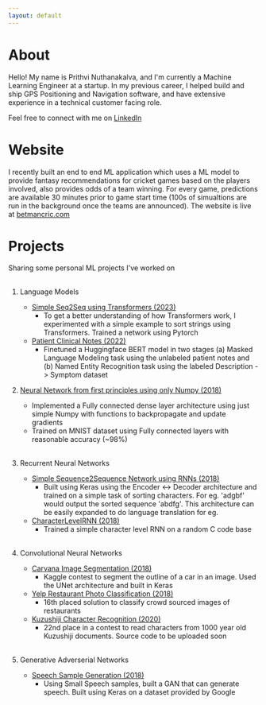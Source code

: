 ```yaml
---
layout: default
---
```


# About

Hello! My name is Prithvi Nuthanakalva, and I'm currently a Machine Learning Engineer at a startup. In my previous career, I helped build and ship GPS Positioning and Navigation software, and have extensive experience in a technical customer facing role. 

Feel free to connect with me on [LinkedIn](https://www.linkedin.com/in/pnuthanakalva/)

# Website

I recently built an end to end ML application which uses a ML model to provide fantasy recommendations for cricket games based on the players involved, also provides odds of a team winning. For every game, predictions are available 30 minutes prior to game start time (100s of simualtions are run in the background once the teams are announced). The website is live at [betmancric.com](https://betmancric.com)


# Projects

Sharing some personal ML projects I've worked on <br /> <br />
1. Language Models <br />
      - [Simple Seq2Seq using Transformers (2023)](https://github.com/prith189/DeepLearning/blob/master/TransformerSeq2Seq/TransformerSorting.ipynb) <br />
        - To get a better understanding of how Transformers work, I experimented with a simple example to sort strings using Transformers. Trained a network using Pytorch
      - [Patient Clinical Notes (2022)](https://github.com/prith189/DeepLearning/blob/master/Clinical_PatientNotes_NBME/NBME.ipynb) <br />
        - Finetuned a Huggingface BERT model in two stages (a) Masked Language Modeling task using the unlabeled patient notes and (b) Named Entity Recognition task using the labeled Description -> Symptom dataset

2. [Neural Network from first principles using only Numpy (2018)](https://github.com/prith189/DeepLearningShowcase/tree/master/FirstPrinciples) <br />
      - Implemented a Fully connected dense layer architecture using just simple Numpy with functions to backpropagate and update gradients <br />
      - Trained on MNIST dataset using Fully connected layers with reasonable accuracy (~98%) <br /> <br />
3. Recurrent Neural Networks <br />
      - [Simple Sequence2Sequence Network using RNNs (2018)](https://github.com/prith189/DeepLearning/tree/master/Seq2Seq) 
         - Built using Keras using the Encoder <-> Decoder architecture and trained on a simple task of sorting characters. For eg. 'adgbf' would output the sorted sequence 'abdfg'. This architecture can be easily expanded to do language translation for eg. <br />
      - [CharacterLevelRNN (2018)](https://github.com/prith189/DeepLearningShowcase/tree/master/RecurrentNetwork) 
        - Trained a simple character level RNN on a random C code base <br /> <br />
4. Convolutional Neural Networks <br />
      - [Carvana Image Segmentation (2018)](https://github.com/prith189/DeepLearning/tree/master/Image_Segmentation) 
        - Kaggle contest to segment the outline of a car in an image. Used the UNet architecture and built in Keras <br />
      - [Yelp Restaurant Photo Classification (2018)](https://github.com/prith189/Yelp_Restaurant_Photo_Classification)
        - 16th placed solution to classify crowd sourced images of restaurants <br />
      - [Kuzushiji Character Recognition (2020)](https://github.com/prith189/DeepLearning/tree/master/Kuzushiji) 
        - 22nd place in a contest to read characters from 1000 year old Kuzushiji documents. Source code to be uploaded soon <br /> <br />
5. Generative Adverserial Networks <br />
      - [Speech Sample Generation (2018)](https://github.com/prith189/DeepLearning/tree/master/Speech_GAN) 
        - Using Small Speech samples, built a GAN that can generate speech. Built using Keras on a dataset provided by Google <br />

